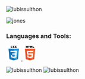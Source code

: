 
<p align="left"> <img src="https://komarev.com/ghpvc/?username=lubissulthon&label=Profile%20views&color=0e75b6&style=flat" alt="lubissulthon" /> </p>

![jones](https://user-images.githubusercontent.com/123277407/232276966-b89eb01a-daef-4849-b22c-331c21e07675.gif)

<h3 align="left">Languages and Tools:</h3>
<p align="left"> <a href="https://www.w3schools.com/css/" target="_blank" rel="noreferrer"> <img src="https://raw.githubusercontent.com/devicons/devicon/master/icons/css3/css3-original-wordmark.svg" alt="css3" width="40" height="40"/> </a> <a href="https://www.w3.org/html/" target="_blank" rel="noreferrer"> <img src="https://raw.githubusercontent.com/devicons/devicon/master/icons/html5/html5-original-wordmark.svg" alt="html5" width="40" height="40"/> </a> </p>

<p>
<img src="https://github-readme-stats.vercel.app/api?username=lubissulthon&show_icons=true&locale=en" alt="lubissulthon" />
<img src="https://github-readme-streak-stats.herokuapp.com/?user=lubissulthon&" alt="lubissulthon" /></p>
